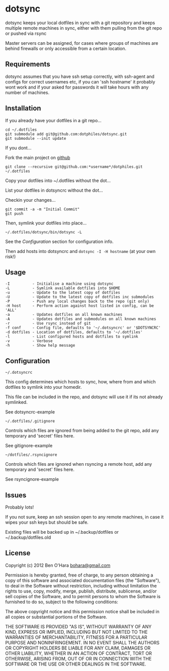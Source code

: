 dotsync
=======

dotsync keeps your local dotfiles in sync with a git repository and keeps 
multiple remote machines in sync, either with them pulling from the git 
repo or pushed via rsync

Master servers can be assigned, for cases where groups of machines are 
behind firewalls or only accessible from a certain location.

Requirements
------------

dotsync assumes that you have ssh setup correctly, with ssh-agent and configs
for correct usernames etc, if you can 'ssh hostname' it probably wont work 
and if your asked for passwords it will take hours with any number of machines.

Installation
------------

If you already have your dotfiles in a git repo...

    cd ~/.dotfiles
    git submodule add git@github.com:dotphiles/dotsync.git
    git submodule --init update

If you dont...

Fork the main project on [github](https://github.com/dotphiles/dotphiles)

    git clone --recursive git@github.com:*username*/dotphiles.git ~/.dotfiles

Copy your dotfiles into ~/.dotfiles without the dot...

List your dotfiles in dotsyncrc without the dot...

Checkin your changes...

    git commit -a -m "Initial Commit"
    git push

Then, symlink your dotfiles into place...

    ~/.dotfiles/dotsync/bin/dotsync -L

See the *Configuration* section for configuration info.

Then add hosts into dotsyncrc and `dotsync -I -H hostname` (at your own risk!)

Usage
-----

    -I          - Initialise a machine using dotsync
    -L          - Symlink available dotfiles into $HOME
    -u          - Update to the latest copy of dotfiles
    -U          - Update to the latest copy of dotfiles inc submodules
    -P          - Push any local changes back to the repo (git only)
    -H host     - Perform action against host listed in config, can be 'ALL'
    -a          - Updates dotfiles on all known machines
    -A          - Updates dotfiles and submodules on all known machines
    -r          - Use rsync instead of git
    -f conf     - Config file, defaults to '~/.dotsyncrc' or '$DOTSYNCRC'
    -d dotfiles - Location of dotfiles, defaults to '~/.dotfiles'
    -l          - List configured hosts and dotfiles to symlink
    -v          - Verbose
    -h          - Show help message

Configuration
-------------

`~/.dotsyncrc`

This config determines which hosts to sync, how, where from and which 
dotfiles to symlink into your homedir. 

This file can be included in the repo, and dotsync will use it if its not 
already symlinked.

See dotsyncrc-example

`~/.dotfiles/.gitignore`

Controls which files are ignored from being added to the git repo, add any
temporary and 'secret' files here.

See gitignore-example

`~/dotfiles/.rsyncignore`

Controls which files are ignored when rsyncing a remote host, add any temporary
and 'secret' files here.

See rsyncignore-example

Issues
------

Probably lots!

If you not sure, keep an ssh session open to any remote machines, in case
it wipes your ssh keys but should be safe.

Existing files will be backed up in ~/.backup/dotfiles or ~/.backup/dotfiles.old

License
-------

Copyright (c) 2012 Ben O'Hara <bohara@gmail.com>

Permission is hereby granted, free of charge, to any person obtaining
a copy of this software and associated documentation files (the
"Software"), to deal in the Software without restriction, including
without limitation the rights to use, copy, modify, merge, publish,
distribute, sublicense, and/or sell copies of the Software, and to
permit persons to whom the Software is furnished to do so, subject to
the following conditions:

The above copyright notice and this permission notice shall be
included in all copies or substantial portions of the Software.

THE SOFTWARE IS PROVIDED "AS IS", WITHOUT WARRANTY OF ANY KIND,
EXPRESS OR IMPLIED, INCLUDING BUT NOT LIMITED TO THE WARRANTIES OF
MERCHANTABILITY, FITNESS FOR A PARTICULAR PURPOSE AND
NONINFRINGEMENT. IN NO EVENT SHALL THE AUTHORS OR COPYRIGHT HOLDERS BE
LIABLE FOR ANY CLAIM, DAMAGES OR OTHER LIABILITY, WHETHER IN AN ACTION
OF CONTRACT, TORT OR OTHERWISE, ARISING FROM, OUT OF OR IN CONNECTION
WITH THE SOFTWARE OR THE USE OR OTHER DEALINGS IN THE SOFTWARE.
